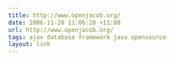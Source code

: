 ```yaml
---
title: http://www.openjacob.org/
date: 2006-11-20 11:06:20 +11:00
url: http://www.openjacob.org/
tags: ajax database framework java opensource
layout: link
---
```

